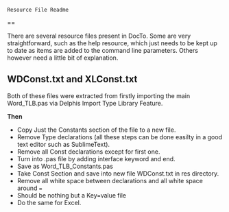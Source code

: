 

    
    Resource File Readme
==

There are several resource files present in DocTo.  Some are very straightforward, such as the help resource, which just needs to be kept up to date as items are added to the command line parameters.  Others however need a little bit of explanation.

WDConst.txt and XLConst.txt
--

Both of these files were extracted from firstly importing the main Word_TLB.pas via Delphis Import Type Library Feature.

**Then**


 - Copy Just the Constants section of the file to a new file.
 - Remove Type declarations (all these steps can be done easilty in a good text editor such as SublimeText).
 - Remove all Const declarations except for first one.
 - Turn into .pas file by adding interface keyword and end.
 - Save as Word_TLB_Constants.pas 
 - Take Const Section and save into new file WDConst.txt in res directory.
 - Remove all white space between declarations and all white space around `=`
 - Should be nothing but a Key=value file
 - Do the same for Excel.
    
        